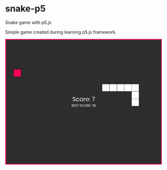 # snake-p5
Snake game with p5.js

Simple game created during learning p5.js framework.

![Screenshot](https://raw.githubusercontent.com/janmager/snake-p5/master/img/screenshot.jpg)
